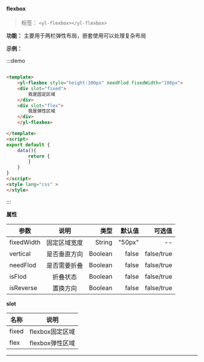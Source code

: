 
#### flexbox

> 标签： `<yl-flexbox></yl-flexbox>` 


**功能：** 主要用于两栏弹性布局，嵌套使用可以处理复杂布局

**示例：**

:::demo  

```html

<template>
    <yl-flexbox style="height:300px" needFlod fixedWidth="180px">
    <div slot="fixed">
        我是固定区域
    </div>
    <div slot="flex">
        我是弹性区域
    </div>
    </yl-flexbox>

</template>
<script>
export default {
    data(){
        return {
        }
    }
}
</script>
<style lang="css" >
</style>

```
:::

  **属性**

  | 参数        | 说明           |类型   |默认值|可选值|
  | ------------- |:-------------:| -----:|---:|---:|
  | fixedWidth| 固定区域宽度 | String|"50px" |--|
  | vertical| 是否垂直方向 | Boolean|false |false/true|
  | needFlod| 是否需要折叠 | Boolean|false |false/true|
  | isFlod| 折叠状态 | Boolean|false |false/true|
  | isReverse| 置换方向 | Boolean|false |false/true|

  **slot**
   
  | 名称        | 说明             |
  | ------------- |:-------------:|
  | fixed| flexbox固定区域 | 
  | flex| flexbox弹性区域 | 

---


